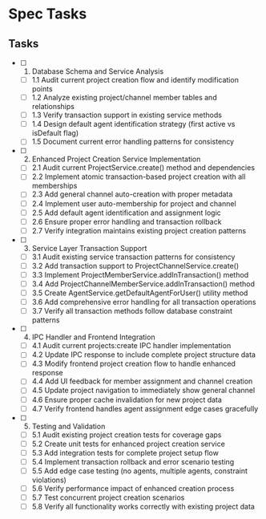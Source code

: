 # Spec Tasks

## Tasks

- [ ] 1. Database Schema and Service Analysis
  - [ ] 1.1 Audit current project creation flow and identify modification points
  - [ ] 1.2 Analyze existing project/channel member tables and relationships
  - [ ] 1.3 Verify transaction support in existing service methods
  - [ ] 1.4 Design default agent identification strategy (first active vs isDefault flag)
  - [ ] 1.5 Document current error handling patterns for consistency

- [ ] 2. Enhanced Project Creation Service Implementation
  - [ ] 2.1 Audit current ProjectService.create() method and dependencies
  - [ ] 2.2 Implement atomic transaction-based project creation with all memberships
  - [ ] 2.3 Add general channel auto-creation with proper metadata
  - [ ] 2.4 Implement user auto-membership for project and channel
  - [ ] 2.5 Add default agent identification and assignment logic
  - [ ] 2.6 Ensure proper error handling and transaction rollback
  - [ ] 2.7 Verify integration maintains existing project creation patterns

- [ ] 3. Service Layer Transaction Support
  - [ ] 3.1 Audit existing service transaction patterns for consistency
  - [ ] 3.2 Add transaction support to ProjectChannelService.create()
  - [ ] 3.3 Implement ProjectMemberService.addInTransaction() method
  - [ ] 3.4 Add ProjectChannelMemberService.addInTransaction() method
  - [ ] 3.5 Create AgentService.getDefaultAgentForUser() utility method
  - [ ] 3.6 Add comprehensive error handling for all transaction operations
  - [ ] 3.7 Verify all transaction methods follow database constraint patterns

- [ ] 4. IPC Handler and Frontend Integration
  - [ ] 4.1 Audit current projects:create IPC handler implementation
  - [ ] 4.2 Update IPC response to include complete project structure data
  - [ ] 4.3 Modify frontend project creation flow to handle enhanced response
  - [ ] 4.4 Add UI feedback for member assignment and channel creation
  - [ ] 4.5 Update project navigation to immediately show general channel
  - [ ] 4.6 Ensure proper cache invalidation for new project data
  - [ ] 4.7 Verify frontend handles agent assignment edge cases gracefully

- [ ] 5. Testing and Validation
  - [ ] 5.1 Audit existing project creation tests for coverage gaps
  - [ ] 5.2 Create unit tests for enhanced project creation service
  - [ ] 5.3 Add integration tests for complete project setup flow
  - [ ] 5.4 Implement transaction rollback and error scenario testing
  - [ ] 5.5 Add edge case testing (no agents, multiple agents, constraint violations)
  - [ ] 5.6 Verify performance impact of enhanced creation process
  - [ ] 5.7 Test concurrent project creation scenarios
  - [ ] 5.8 Verify all functionality works correctly with existing project data